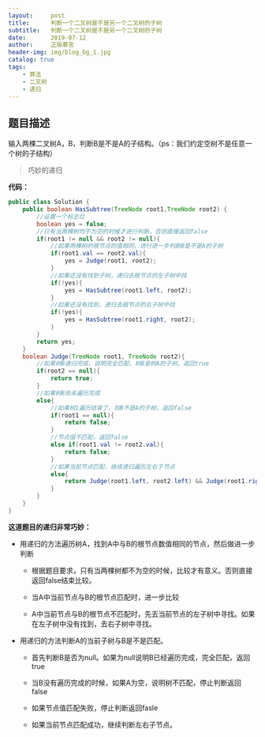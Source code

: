 ```yaml
---
layout:     post
title:      判断一个二叉树是不是另一个二叉树的子树
subtitle:   判断一个二叉树是不是另一个二叉树的子树
date:       2019-07-12
author:     正版慕言
header-img: img/blog_bg_1.jpg
catalog: true
tags:
    - 算法
    - 二叉树
    - 递归
---
```


## 题目描述

输入两棵二叉树A，B，判断B是不是A的子结构。（ps：我们约定空树不是任意一个树的子结构）

> 巧妙的递归

**代码：**

```java
public class Solution {
    public boolean HasSubtree(TreeNode root1,TreeNode root2) {
        //设置一个标志位
        boolean yes = false;
        //只有当两棵树均不为空的时候才进行判断，否则直接返回false
        if(root1 != null && root2 != null){
            //如果两棵树的根节点的值相同，进行进一步判断B是不是A的子树
        	if(root1.val == root2.val){
        		yes = Judge(root1, root2);
        	}
            //如果还没有找到子树，递归去根节点的左子树中找
        	if(!yes){
        		yes = HasSubtree(root1.left, root2);
        	}
            //如果还没有找到，递归去根节点的右子树中找
        	if(!yes){
        		yes = HasSubtree(root1.right, root2);
        	}
        }
        return yes;
    }
    boolean Judge(TreeNode root1, TreeNode root2){
        //如果树B递归完成，说明完全匹配，树B是树A的子树，返回true
		if(root2 == null){
			return true;
		}
        //如果树B尚未遍历完成
		else{
            //如果树1遍历结束了，则B不是A的子树，返回false
			if(root1 == null){
				return false;
			}
            //节点值不匹配，返回false
			else if(root1.val != root2.val){
				return false;
			}
            //如果当前节点匹配，继续递归遍历左右子节点
			else{
				return Judge(root1.left, root2.left) && Judge(root1.right, root2.right);
			}
		}
	}
}
```


**这道题目的递归非常巧妙：**

 - 用递归的方法遍历树A，找到A中与B的根节点数值相同的节点，然后做进一步判断

     - 根据题目要求，只有当两棵树都不为空的时候，比较才有意义。否则直接返回false结束比较。

     - 当A中当前节点与B的根节点匹配时，进一步比较

     - A中当前节点与B的根节点不匹配时，先去当前节点的左子树中寻找。如果在左子树中没有找到，去右子树中寻找。

 - 用递归的方法判断A的当前子树与B是不是匹配。

     - 首先判断B是否为null。如果为null说明B已经遍历完成，完全匹配，返回true

     - 当B没有遍历完成的时候，如果A为空，说明树不匹配，停止判断返回false

     - 如果节点值匹配失败，停止判断返回fasle

     - 如果当前节点匹配成功，继续判断左右子节点。